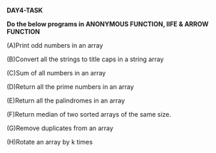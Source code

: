 **DAY4-TASK**

****Do the below programs in ANONYMOUS FUNCTION, IIFE & ARROW FUNCTION****

(A)Print odd numbers in an array

(B)Convert all the strings to title caps in a string array

(C)Sum of all numbers in an array

(D)Return all the prime numbers in an array

(E)Return all the palindromes in an array

(F)Return median of two sorted arrays of the same size.

(G)Remove duplicates from an array

(H)Rotate an array by k times
